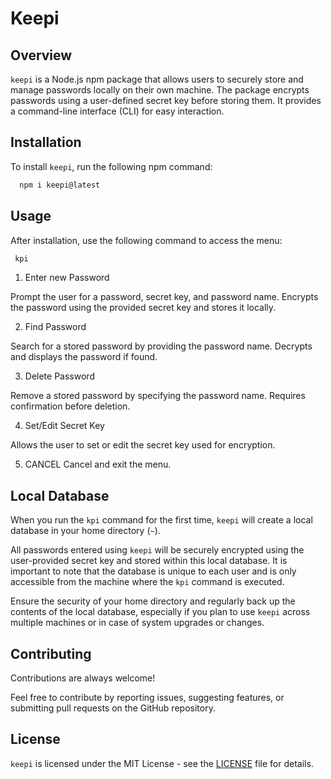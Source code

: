 # Keepi

## Overview

`keepi` is a Node.js npm package that allows users to securely store and manage passwords locally on their own machine. The package encrypts passwords using a user-defined secret key before storing them. It provides a command-line interface (CLI) for easy interaction.

## Installation

To install `keepi`, run the following npm command:

```bash
  npm i keepi@latest
```

## Usage

After installation, use the following command to access the menu:

```bash
 kpi
```

1. Enter new Password

Prompt the user for a password, secret key, and password name.
Encrypts the password using the provided secret key and stores it locally.

2. Find Password

Search for a stored password by providing the password name.
Decrypts and displays the password if found.

3. Delete Password

Remove a stored password by specifying the password name.
Requires confirmation before deletion.

4. Set/Edit Secret Key

Allows the user to set or edit the secret key used for encryption.

5. CANCEL
   Cancel and exit the menu.

## Local Database

When you run the `kpi` command for the first time, `keepi` will create a local database in your home directory (`~`).

All passwords entered using `keepi` will be securely encrypted using the user-provided secret key and stored within this local database. It is important to note that the database is unique to each user and is only accessible from the machine where the `kpi` command is executed.

Ensure the security of your home directory and regularly back up the contents of the local database, especially if you plan to use `keepi` across multiple machines or in case of system upgrades or changes.

## Contributing

Contributions are always welcome!

Feel free to contribute by reporting issues, suggesting features, or submitting pull requests on the GitHub repository.

## License

`keepi` is licensed under the MIT License - see the [LICENSE](https://github.com/Axiean/keepi/blob/main/LICENCE) file for details.
